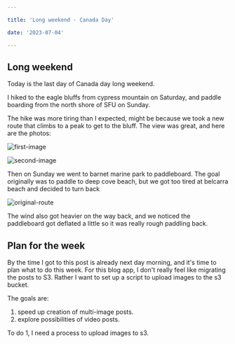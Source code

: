 ```yaml
---

title: 'Long weekend - Canada Day'

date: '2023-07-04'

---
```


## Long weekend

Today is the last day of Canada day long weekend.

I hiked to the eagle bluffs from cypress mountain on Saturday, and paddle boarding from the north
shore of SFU on Sunday.

The hike was more tiring than I expected, might be because we took a new route that 
climbs to a peak to get to the bluff. The view was great, and here are the photos:

![first-image]()

![second-image]()

Then on Sunday we went to barnet marine park to paddleboard. The goal originally was to 
paddle to deep cove beach, but we got too tired at belcarra beach and decided to turn back

![original-route]()

The wind also got heavier on the way back, and we noticed the paddleboard got deflated a little
so it was really rough paddling back.

## Plan for the week

By the time I got to this post is already next day morning, and it's time to plan what to do this
week. For this blog app, I don't really feel like migrating the posts to S3. Rather I want 
to set up a script to upload images to the s3 bucket.

The goals are:

1. speed up creation of multi-image posts.
2. explore possibilities of video posts.

To do 1, I need a process to upload images to s3.